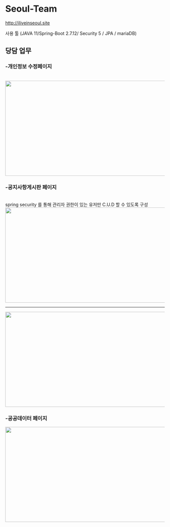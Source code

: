 # Seoul-Team


http://iliveinseoul.site

사용 툴
(JAVA 11/Spring-Boot 2.7.12/ Security 5 / JPA / mariaDB)

<h2>당담 업무</h2>

<h3>-개인정보 수정페이지</h3>
<br>
  
  
  
  <img src = "https://user-images.githubusercontent.com/123040447/261230830-86d05dae-d859-43df-a0e5-95948e05f655.PNG" width="600px" height="300px">
  

<h3>-공지사항게시판 페이지</h3>
 <br>
    spring security 를 통해 관리자 권한이 있는 유저만 C.U.D 할 수 있도록 구성 
    <br>
  
   <img src = "https://github.com/balancekim/Seoul-Team/assets/123040447/77728461-c164-4548-9321-e85a36d47b6b" width="600px" height="300px">
   <hr>
   <img src = "https://github.com/balancekim/Seoul-Team/assets/123040447/bf994437-9f71-4bcb-8c77-4b9718c4b12e" width="600px" height="300px">




<h3>-공공데이터 페이지</h3>


<img src = "https://user-images.githubusercontent.com/123040447/261230827-176d3cc0-c2e8-4a3b-b1d9-5e6df10c158a.PNG" width="600px" height="300px">




